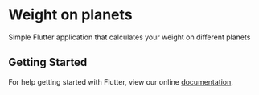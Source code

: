 # Weight on planets

Simple Flutter application that calculates your weight on different planets

## Getting Started

For help getting started with Flutter, view our online
[documentation](https://flutter.io/).
